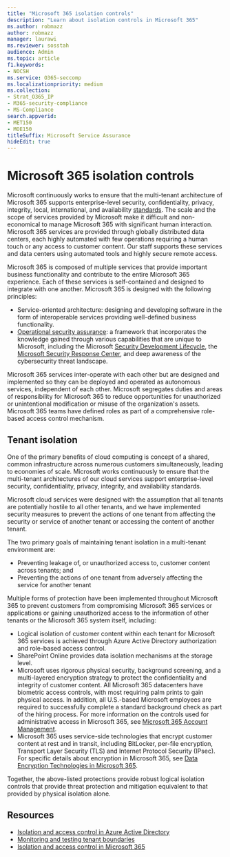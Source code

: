 ```yaml
---
title: "Microsoft 365 isolation controls"
description: "Learn about isolation controls in Microsoft 365"
ms.author: robmazz
author: robmazz
manager: laurawi
ms.reviewer: sosstah
audience: Admin
ms.topic: article
f1.keywords:
- NOCSH
ms.service: O365-seccomp
ms.localizationpriority: medium
ms.collection:
- Strat_O365_IP
- M365-security-compliance
- MS-Compliance
search.appverid:
- MET150
- MOE150
titleSuffix: Microsoft Service Assurance
hideEdit: true
---
```


# Microsoft 365 isolation controls

Microsoft continuously works to ensure that the multi-tenant architecture of Microsoft 365 supports enterprise-level security, confidentiality, privacy, integrity, local, international, and availability [standards](https://www.microsoft.com/trust-center/compliance/compliance-overview). The scale and the scope of services provided by Microsoft make it difficult and non-economical to manage Microsoft 365 with significant human interaction. Microsoft 365 services are provided through globally distributed data centers, each highly automated with few operations requiring a human touch or any access to customer content. Our staff supports these services and data centers using automated tools and highly secure remote access.

Microsoft 365 is composed of multiple services that provide important business functionality and contribute to the entire Microsoft 365 experience. Each of these services is self-contained and designed to integrate with one another. Microsoft 365 is designed with the following principles:

- Service-oriented architecture: designing and developing software in the form of interoperable services providing well-defined business functionality.
- [Operational security assurance](https://www.microsoft.com/securityengineering/osa): a framework that incorporates the knowledge gained through various capabilities that are unique to Microsoft, including the Microsoft [Security Development Lifecycle](https://www.microsoft.com/sdl/default.aspx), the [Microsoft Security Response Center](https://www.microsoft.com/msrc), and deep awareness of the cybersecurity threat landscape.

Microsoft 365 services inter-operate with each other but are designed and implemented so they can be deployed and operated as autonomous services, independent of each other. Microsoft segregates duties and areas of responsibility for Microsoft 365 to reduce opportunities for unauthorized or unintentional modification or misuse of the organization's assets. Microsoft 365 teams have defined roles as part of a comprehensive role-based access control mechanism.

## Tenant isolation

One of the primary benefits of cloud computing is concept of a shared, common infrastructure across numerous customers simultaneously, leading to economies of scale. Microsoft works continuously to ensure that the multi-tenant architectures of our cloud services support enterprise-level security, confidentiality, privacy, integrity, and availability standards.

Microsoft cloud services were designed with the assumption that all tenants are potentially hostile to all other tenants, and we have implemented security measures to prevent the actions of one tenant from affecting the security or service of another tenant or accessing the content of another tenant.

The two primary goals of maintaining tenant isolation in a multi-tenant environment are:

- Preventing leakage of, or unauthorized access to, customer content across tenants; and
- Preventing the actions of one tenant from adversely affecting the service for another tenant

Multiple forms of protection have been implemented throughout Microsoft 365 to prevent customers from compromising Microsoft 365 services or applications or gaining unauthorized access to the information of other tenants or the Microsoft 365 system itself, including:

- Logical isolation of customer content within each tenant for Microsoft 365 services is achieved through Azure Active Directory authorization and role-based access control.
- SharePoint Online provides data isolation mechanisms at the storage level.
- Microsoft uses rigorous physical security, background screening, and a multi-layered encryption strategy to protect the confidentiality and integrity of customer content. All Microsoft 365 datacenters have biometric access controls, with most requiring palm prints to gain physical access. In addition, all U.S.-based Microsoft employees are required to successfully complete a standard background check as part of the hiring process. For more information on the controls used for administrative access in Microsoft 365, see [Microsoft 365 Account Management](assurance-microsoft-365-account-management.md).
- Microsoft 365 uses service-side technologies that encrypt customer content at rest and in transit, including BitLocker, per-file encryption, Transport Layer Security (TLS) and Internet Protocol Security (IPsec). For specific details about encryption in Microsoft 365, see [Data Encryption Technologies in Microsoft 365](/microsoft-365/compliance/office-365-encryption-in-the-microsoft-cloud-overview).

Together, the above-listed protections provide robust logical isolation controls that provide threat protection and mitigation equivalent to that provided by physical isolation alone.

## Resources

- [Isolation and access control in Azure Active Directory](/microsoft-365/enterprise/microsoft-365-isolation-in-azure-active-directory)
- [Monitoring and testing tenant boundaries](assurance-monitoring-and-testing.md)
- [Isolation and access control in Microsoft 365](/microsoft-365/enterprise/microsoft-365-isolation-in-microsoft-365)
